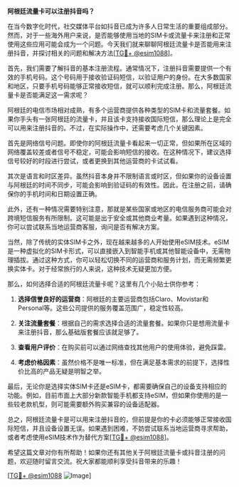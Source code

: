 **阿根廷流量卡可以注册抖音吗？**

在当今数字化时代，社交媒体平台如抖音已成为许多人日常生活的重要组成部分。然而，对于一些海外用户来说，是否能够使用当地的SIM卡或流量卡来注册和正常使用这些应用可能会成为一个问题。今天我们就来聊聊阿根廷流量卡是否能用来注册抖音，并探讨相关的问题和解决方法[[TG💪+ @esim1088](https://t.me/s/esim1088)]。

首先，我们需要了解抖音的基本注册流程。通常情况下，注册抖音需要提供一个有效的手机号码。这个号码用于接收验证码短信，以验证用户的身份。在大多数国家和地区，只要手机号码能够正常接收短信，就可以顺利完成注册。那么，阿根廷流量卡是否能满足这一需求呢？

阿根廷的电信市场相对成熟，有多个运营商提供各种类型的SIM卡和流量套餐。如果你手头有一张阿根廷的流量卡，并且该卡支持接收国际短信，那么理论上是完全可以用来注册抖音的。不过，在实际操作中，还需要考虑几个关键因素。

首先是网络信号问题。即使你的阿根廷流量卡看起来一切正常，但如果所在区域的网络覆盖较差或者信号不稳定，可能会影响短信的接收。在这种情况下，建议选择信号较好的时段进行尝试，或者更换到其他运营商的卡试试看。

其次是语言和时区差异。虽然抖音本身并不限制语言或时区，但如果你的设备设置与阿根廷的时间不同步，可能会影响到验证码的有效性。因此，在注册之前，请确保你的手机时间和日期设置正确。

此外，还有一种情况需要特别注意，那就是某些国家或地区的电信服务商可能会对跨境短信服务有所限制。这可能是出于安全或其他商业考量。如果遇到这种情况，你可以尝试联系当地运营商客服，询问是否有解决方案。

当然，除了传统的实体SIM卡之外，现在越来越多的人开始使用eSIM技术。eSIM是一种虚拟化的SIM卡形式，可以直接嵌入到智能手机或其他智能设备中，无需物理插拔。通过这种方式，你可以轻松切换不同的运营商和服务计划，而无需频繁更换实体卡。对于经常旅行的人来说，这种技术无疑更加方便。

那么，如何选择合适的阿根廷流量卡呢？这里有几个小贴士供你参考：

1. **选择信誉良好的运营商**：阿根廷的主要运营商包括Claro、Movistar和Personal等。这些公司提供的服务覆盖范围广，稳定性较高。
   
2. **关注流量套餐**：根据自己的需求选择合适的流量套餐。如果你只是想用流量卡来注册抖音，那么基础版套餐应该就足够了。

3. **查看用户评价**：在购买前可以通过网络查找其他用户的使用体验，避免踩雷。

4. **考虑价格因素**：虽然价格不是唯一标准，但在满足基本需求的前提下，选择性价比高的产品无疑是明智之举。

最后，无论你是选择实体SIM卡还是eSIM卡，都需要确保自己的设备支持相应的功能。例如，目前市面上大部分新款智能手机都支持eSIM，但如果你使用的是一些较老款机型，则可能需要额外购买兼容的设备适配器。

总之，阿根廷流量卡是可以用来注册抖音的，但前提是你的卡必须能够正常接收国际短信，并且设备设置无误。如果遇到困难，不妨尝试联系当地运营商寻求帮助，或者考虑使用eSIM技术作为替代方案[[TG💪+ @esim1088](https://t.me/s/esim1088)]。

希望这篇文章对你有所帮助！如果你还有其他关于阿根廷流量卡或抖音注册的问题，欢迎随时留言交流。祝大家都能顺利享受抖音带来的乐趣！

[[TG💪+ @esim1088](https://t.me/s/esim1088) ![Image](https://i.postimg.cc/4NQfJmqS/Snipaste-2025-05-13-00-14-12.png)]